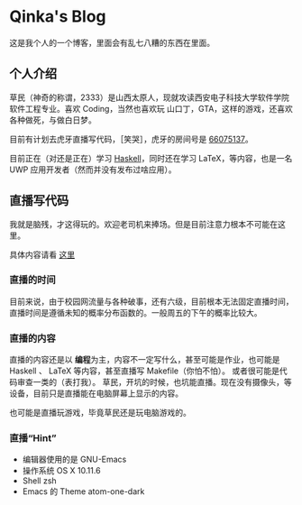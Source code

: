 # Qinka's Blog

这是我个人的一个博客，里面会有乱七八糟的东西在里面。

## 个人介绍
草民（神奇的称谓，2333）是山西太原人，现就攻读西安电子科技大学软件学院软件工程专业。喜欢 Coding，当然也喜欢玩 山口丁，GTA，这样的游戏，还喜欢各种做死，与做白日梦。

目前有计划去虎牙直播写代码，［笑哭］，虎牙的房间号是 [66075137](http://www.yy.com/66075137)。

目前正在（对还是正在）学习 [Haskell](https://www.haskell.org)，同时还在学习 LaTeX，等内容，也是一名 UWP 应用开发者（然而并没有发布过啥应用）。

## 直播写代码
我就是脑残，才这得玩的。欢迎老司机来捧场。但是目前注意力根本不可能在这里。

具体内容请看 [这里](/live)

### 直播的时间 
目前来说，由于校园网流量与各种破事，还有六级，目前根本无法固定直播时间，直播时间是遵循未知的概率分布函数的。一般周五的下午的概率比较大。

### 直播的内容
直播的内容还是以 **编程**为主，内容不一定写什么，甚至可能是作业，也可能是 Haskell 、 LaTeX 等内容，甚至直播写 Makefile（你怕不怕）。
或者很可能是代码审查一类的（表打我）。
草民，开坑的时候，也坑能直播。现在没有摄像头，等设备，目前只是直播能在电脑屏幕上显示的内容。

也可能是直播玩游戏，毕竟草民还是玩电脑游戏的。

### 直播“Hint”
* 编辑器使用的是 GNU-Emacs
* 操作系统 OS X 10.11.6
* Shell zsh
* Emacs 的 Theme atom-one-dark
